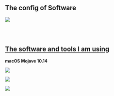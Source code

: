 ## The config of Software

![](https://github.com/ykqmain/my-config/blob/master/screenshots/vim.png)

<br><br>


## [The software and tools I am using](http://blog.ykqmain.com/liqi/)

**macOS Mojave 10.14**

![](https://github.com/ykqmain/my-config/blob/master/screenshots/macOS10.14.png)

![](https://github.com/ykqmain/my-config/blob/master/screenshots/macOS10.14-1.png)

![](https://github.com/ykqmain/my-config/blob/master/screenshots/macOS10.14-2.png)

<br><br>

